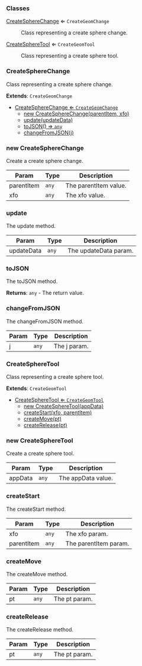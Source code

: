 ### Classes

<dl>
<dt><a href="#CreateSphereChange">CreateSphereChange</a> ⇐ <code>CreateGeomChange</code></dt>
<dd><p>Class representing a create sphere change.</p>
</dd>
<dt><a href="#CreateSphereTool">CreateSphereTool</a> ⇐ <code>CreateGeomTool</code></dt>
<dd><p>Class representing a create sphere tool.</p>
</dd>
</dl>

<a name="CreateSphereChange"></a>

### CreateSphereChange 
Class representing a create sphere change.


**Extends**: <code>CreateGeomChange</code>  

* [CreateSphereChange ⇐ <code>CreateGeomChange</code>](#CreateSphereChange)
    * [new CreateSphereChange(parentItem, xfo)](#new-CreateSphereChange)
    * [update(updateData)](#update)
    * [toJSON() ⇒ <code>any</code>](#toJSON)
    * [changeFromJSON(j)](#changeFromJSON)

<a name="new_CreateSphereChange_new"></a>

### new CreateSphereChange
Create a create sphere change.


| Param | Type | Description |
| --- | --- | --- |
| parentItem | <code>any</code> | The parentItem value. |
| xfo | <code>any</code> | The xfo value. |

<a name="CreateSphereChange+update"></a>

### update
The update method.



| Param | Type | Description |
| --- | --- | --- |
| updateData | <code>any</code> | The updateData param. |

<a name="CreateSphereChange+toJSON"></a>

### toJSON
The toJSON method.


**Returns**: <code>any</code> - The return value.  
<a name="CreateSphereChange+changeFromJSON"></a>

### changeFromJSON
The changeFromJSON method.



| Param | Type | Description |
| --- | --- | --- |
| j | <code>any</code> | The j param. |

<a name="CreateSphereTool"></a>

### CreateSphereTool 
Class representing a create sphere tool.


**Extends**: <code>CreateGeomTool</code>  

* [CreateSphereTool ⇐ <code>CreateGeomTool</code>](#CreateSphereTool)
    * [new CreateSphereTool(appData)](#new-CreateSphereTool)
    * [createStart(xfo, parentItem)](#createStart)
    * [createMove(pt)](#createMove)
    * [createRelease(pt)](#createRelease)

<a name="new_CreateSphereTool_new"></a>

### new CreateSphereTool
Create a create sphere tool.


| Param | Type | Description |
| --- | --- | --- |
| appData | <code>any</code> | The appData value. |

<a name="CreateSphereTool+createStart"></a>

### createStart
The createStart method.



| Param | Type | Description |
| --- | --- | --- |
| xfo | <code>any</code> | The xfo param. |
| parentItem | <code>any</code> | The parentItem param. |

<a name="CreateSphereTool+createMove"></a>

### createMove
The createMove method.



| Param | Type | Description |
| --- | --- | --- |
| pt | <code>any</code> | The pt param. |

<a name="CreateSphereTool+createRelease"></a>

### createRelease
The createRelease method.



| Param | Type | Description |
| --- | --- | --- |
| pt | <code>any</code> | The pt param. |

